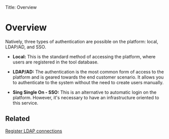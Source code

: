 Title: Overview

# Overview

Natively, three types of authentication are possible on the platform: local, LDAP/AD, and SSO.

- **Local:**
This is the standard method of accessing the platform, where users are registered in the tool database.

- **LDAP/AD:**
The authentication is the most common form of access to the platform and is geared towards the end customer scenario. It allows you to authenticate to the system without the need to create users manually.

- **Sing Single On - SSO:**
This is an alternative to automatic login on the platform. However, it's necessary to have an infrastructure oriented to this service.

## Related

[Register LDAP connections][1]

[1]:en-us/docs/citsmart-platform-8/platform-administration/authentication/ldap.md
